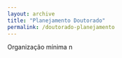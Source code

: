 ```yaml
---
layout: archive
title: "Planejamento Doutorado"
permalink: /doutorado-planejamento
---
```


Organização mínima n
